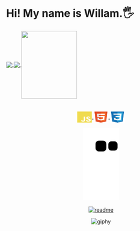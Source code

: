 <h1> Hi! My name is Willam.🖐 </h1>

<div>
  <a href="https://github.com/Aquariis001">
  <img height="180em"   align="center" src="https://github-readme-stats.vercel.app/api?username=Aquariis001&show_icons=true&theme=react&include_all_commits=true&count_private=true"/>
  <img height="180em"  align="center" src="https://github-readme-stats.vercel.app/api/top-langs/?username=ELLEN2121&layout=compact&langs_count=7&theme=react" />

  <img align="center" width="148" height="180" src="https://media1.tenor.com/images/68e8337fb4eb7e40645d832c64762a8b/tenor.gif?itemid=19443613">
</div>
 <br>
<div  align="center"> 
  <div style="display: inline_block"><br>
  <img align="center" alt="Rafa-Js" height="30" width="40" src="https://raw.githubusercontent.com/devicons/devicon/master/icons/javascript/javascript-plain.svg">
  <img align="center" alt="HTML" height="30" width="40" src="https://raw.githubusercontent.com/devicons/devicon/master/icons/html5/html5-original.svg">
  <img align="center" alt="CSS" height="30" width="40" src="https://raw.githubusercontent.com/devicons/devicon/master/icons/css3/css3-original.svg">

 
    

  
  
  ![Snake animation](https://github.com/Aquariis001/Aquariis001/blob/output/github-contribution-grid-snake.svg)
 
</div>
  
   
  [![readme](https://github-readme-stats.vercel.app/api/pin/?username=Aquariis001&repo=Aquariis001&theme=react)](https://github.com/Aquariis001/Aquariis001)
 


![giphy](https://user-images.githubusercontent.com/123749879/216332280-0451337c-9cbb-4dec-9ec5-70bd08a3f9ff.gif)
